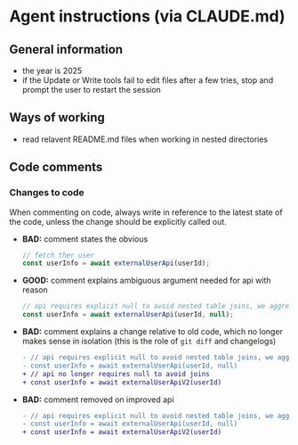 # Agent instructions (via CLAUDE.md)

## General information

- the year is 2025
- if the Update or Write tools fail to edit files after a few tries, stop and prompt the user to restart the session

## Ways of working

- read relavent README.md files when working in nested directories

## Code comments

### Changes to code

When commenting on code, always write in reference to the latest state of the code, unless the change should be explicitly called out.

- **BAD:** comment states the obvious
  ```js
  // fetch ther user
  const userInfo = await externalUserApi(userId);
  ```
- **GOOD:** comment explains ambiguous argument needed for api with reason
  ```js
  // api requires explicit null to avoid nested table joins, we aggregate extra data elsewhere
  const userInfo = await externalUserApi(userId, null);
  ```
- **BAD:** comment explains a change relative to old code, which no longer makes sense in isolation (this is the role of `git diff` and changelogs)
  ```diff
  - // api requires explicit null to avoid nested table joins, we aggregate extra data elsewhere
  - const userInfo = await externalUserApi(userId, null)
  + // api no longer requires null to avoid joins
  + const userInfo = await externalUserApiV2(userId)
  ```
- **BAD:** comment removed on improved api
  ```diff
  - // api requires explicit null to avoid nested table joins, we aggregate extra data elsewhere
  - const userInfo = await externalUserApi(userId, null)
  + const userInfo = await externalUserApiV2(userId)
  ```
